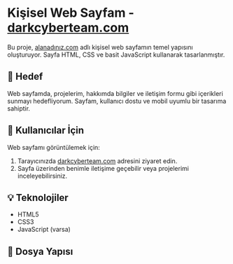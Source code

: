 # Kişisel Web Sayfam - [darkcyberteam.com](https://www.darkcyberteam.com)

Bu proje, [alanadınız.com](https://www.darkcyberteam.com) adlı kişisel web sayfamın temel yapısını oluşturuyor. Sayfa HTML, CSS ve basit JavaScript kullanarak tasarlanmıştır.

## 🎯 Hedef
Web sayfamda, projelerim, hakkımda bilgiler ve iletişim formu gibi içerikleri sunmayı hedefliyorum. Sayfam, kullanıcı dostu ve mobil uyumlu bir tasarıma sahiptir.

## 🚀 Kullanıcılar İçin
Web sayfamı görüntülemek için:
1. Tarayıcınızda [darkcyberteam.com](https://www.darkcyberteam.com) adresini ziyaret edin.
2. Sayfa üzerinden benimle iletişime geçebilir veya projelerimi inceleyebilirsiniz.

## 💡 Teknolojiler
- HTML5
- CSS3
- JavaScript (varsa)

## 📂 Dosya Yapısı
